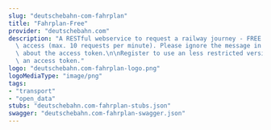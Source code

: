 ```yaml
---
slug: "deutschebahn-com-fahrplan"
title: "Fahrplan-Free"
provider: "deutschebahn.com"
description: "A RESTful webservice to request a railway journey - FREE plan with restricted\
  \ access (max. 10 requests per minute). Please ignore the message in the API Console\
  \ about the access token.\n\nRegister to use an less restricted version, which requires\
  \ an access token."
logo: "deutschebahn.com-fahrplan-logo.png"
logoMediaType: "image/png"
tags:
- "transport"
- "open_data"
stubs: "deutschebahn.com-fahrplan-stubs.json"
swagger: "deutschebahn.com-fahrplan-swagger.json"
---
```


